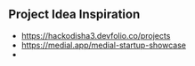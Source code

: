 ## Project Idea Inspiration
- https://hackodisha3.devfolio.co/projects
- https://medial.app/medial-startup-showcase
- 